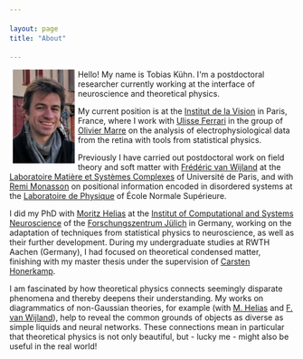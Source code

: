 ```yaml
---

layout: page
title: "About"

---
```


<img align ="left" src="TK_portrait_2023_with_margins.jpeg" alt = "Tobias Kuehn" width = "24%" height = "24%" title = "Tobias Kuehn">

Hello! My name is Tobias Kühn. I'm a postdoctoral researcher currently working at the interface of neuroscience and theoretical physics.

My current position is at the [Institut de la Vision](https://www.institut-vision.org/en/) in Paris, France, where I work with [Ulisse Ferrari](https://scholar.google.it/citations?user=89XheA0AAAAJ&hl=it) in the group of [Olivier Marre](http://oliviermarre.free.fr/) on the analysis of electrophysiological data from the retina with tools from statistical physics. 

Previously I have carried out postdoctoral work on field theory and soft matter with [Frédéric van Wijland](https://scholar.google.fr/citations?user=tTppDosAAAAJ&hl=en) at the [Laboratoire Matière et Systèmes Complexes](http://www.msc.univ-paris-diderot.fr) of Université de Paris, and with [Remi Monasson](https://scholar.google.com/citations?user=J6LkBeUAAAAJ&hl=fr) on positional information encoded in disordered systems at the [Laboratoire de Physique](https://www.lpens.ens.psl.eu/?lang=en) of École Normale Supérieure.

I did my PhD with [Moritz Helias](https://scholar.google.de/citations?user=NZQ_gSAAAAAJ&hl=en) at the [Institut of Computational and Systems Neuroscience](https://www.fz-juelich.de/de/inm/inm-6) of the [Forschungszentrum Jülich](https://www.fz-juelich.de/de) in Germany, working on the adaptation of techniques from statistical physics to neuroscience, as well as their further development. During my undergraduate studies at RWTH Aachen (Germany), I had focused on theoretical condensed matter, finishing with my master thesis under the supervision of [Carsten Honerkamp](https://www.rwth-aachen.de/cms/root/Die-RWTH/Kontakt-Anreise/Kontakt/~bdfr/Mitarbeiter-CAMPUS-/?gguid=0x7DCA392A78741E458693B269D239B0DA&tguid=0xBEF068CB23A0D94688F03AE6E97A7855&allou=1).

I am fascinated by how theoretical physics connects seemingly disparate phenomena and thereby deepens their understanding. My works on diagrammatics of non-Gaussian theories, for example (with [M. Helias](https://iopscience.iop.org/article/10.1088/1751-8121/aad52e/meta) and [F. van Wijland](https://iopscience.iop.org/article/10.1088/1751-8121/acb7b4/meta)), help to reveal the common grounds of objects as diverse as simple liquids and neural networks. These connections mean in particular that theoretical physics is not only beautiful, but - lucky me - might also be useful in the real world!

